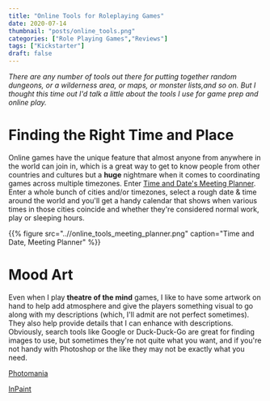 ```yaml
---
title: "Online Tools for Roleplaying Games"
date: 2020-07-14
thumbnail: "posts/online_tools.png"
categories: ["Role Playing Games","Reviews"]
tags: ["Kickstarter"]
draft: false
---
```


_There are any number of tools out there for putting together random dungeons, or a wilderness area, or maps, or monster lists,and so on. But I thought this time out I'd talk a little about the tools I use for game prep and online play._

# Finding the Right Time and Place

Online games have the unique feature that almost anyone from anywhere in the world can join in, which is a great way to get to know people from other countries and cultures but a **huge** nightmare when it comes to coordinating games across multiple timezones. Enter [Time and Date's Meeting Planner](https://www.timeanddate.com/worldclock/meeting.html). Enter a whole bunch of cities and/or timezones, select a rough date & time around the world and you'll get a handy calendar that shows when various times in those cities coincide and whether they're considered normal work, play or sleeping hours. 

{{% figure src="..//online_tools_meeting_planner.png" caption="Time and Date, Meeting Planner" %}}

# Mood Art

Even when I play **theatre of the mind** games, I like to have some artwork on hand to help add atmosphere and give the players something visual to go along with my descriptions (which, I'll admit are not perfect sometimes). They also help provide details that I can enhance with descriptions. Obviously, search tools like Google or Duck-Duck-Go are great for finding images to use, but sometimes they're not quite what you want, and if you're not handy with Photoshop or the like they may not be exactly what you need.

[Photomania](https://photomania.net/) 

[InPaint](https://theinpaint.com/)